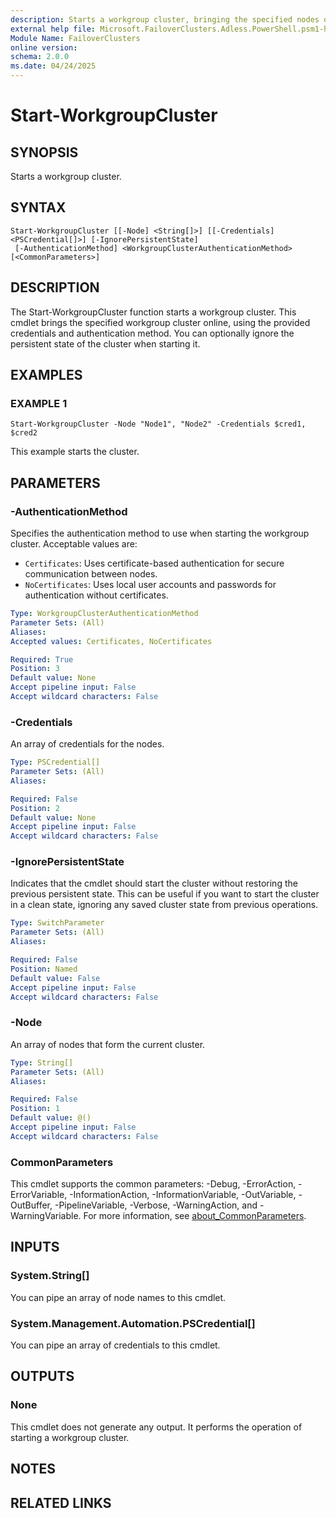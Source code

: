 ```yaml
---
description: Starts a workgroup cluster, bringing the specified nodes online and making them available for use.
external help file: Microsoft.FailoverClusters.Adless.PowerShell.psm1-help.xml
Module Name: FailoverClusters
online version:
schema: 2.0.0
ms.date: 04/24/2025
---
```


# Start-WorkgroupCluster

## SYNOPSIS
Starts a workgroup cluster.

## SYNTAX

```
Start-WorkgroupCluster [[-Node] <String[]>] [[-Credentials] <PSCredential[]>] [-IgnorePersistentState]
 [-AuthenticationMethod] <WorkgroupClusterAuthenticationMethod> [<CommonParameters>]
```

## DESCRIPTION
The Start-WorkgroupCluster function starts a workgroup cluster. This cmdlet brings the specified workgroup cluster online, using the provided credentials and authentication method. You can optionally ignore the persistent state of the cluster when starting it.

## EXAMPLES

### EXAMPLE 1
```
Start-WorkgroupCluster -Node "Node1", "Node2" -Credentials $cred1, $cred2
```

This example starts the cluster.

## PARAMETERS

### -AuthenticationMethod
Specifies the authentication method to use when starting the workgroup cluster. Acceptable values are:
- `Certificates`: Uses certificate-based authentication for secure communication between nodes.
- `NoCertificates`: Uses local user accounts and passwords for authentication without certificates.

```yaml
Type: WorkgroupClusterAuthenticationMethod
Parameter Sets: (All)
Aliases:
Accepted values: Certificates, NoCertificates

Required: True
Position: 3
Default value: None
Accept pipeline input: False
Accept wildcard characters: False
```

### -Credentials
An array of credentials for the nodes.

```yaml
Type: PSCredential[]
Parameter Sets: (All)
Aliases:

Required: False
Position: 2
Default value: None
Accept pipeline input: False
Accept wildcard characters: False
```

### -IgnorePersistentState
Indicates that the cmdlet should start the cluster without restoring the previous persistent state. This can be useful if you want to start the cluster in a clean state, ignoring any saved cluster state from previous operations.

```yaml
Type: SwitchParameter
Parameter Sets: (All)
Aliases:

Required: False
Position: Named
Default value: False
Accept pipeline input: False
Accept wildcard characters: False
```

### -Node
An array of nodes that form the current cluster.

```yaml
Type: String[]
Parameter Sets: (All)
Aliases:

Required: False
Position: 1
Default value: @()
Accept pipeline input: False
Accept wildcard characters: False
```

### CommonParameters
This cmdlet supports the common parameters: -Debug, -ErrorAction, -ErrorVariable, -InformationAction, -InformationVariable, -OutVariable, -OutBuffer, -PipelineVariable, -Verbose, -WarningAction, and -WarningVariable. For more information, see [about_CommonParameters](http://go.microsoft.com/fwlink/?LinkID=113216).

## INPUTS

### System.String[]
You can pipe an array of node names to this cmdlet.

### System.Management.Automation.PSCredential[]
You can pipe an array of credentials to this cmdlet.

## OUTPUTS

### None
This cmdlet does not generate any output. It performs the operation of starting a workgroup cluster.

## NOTES

## RELATED LINKS
